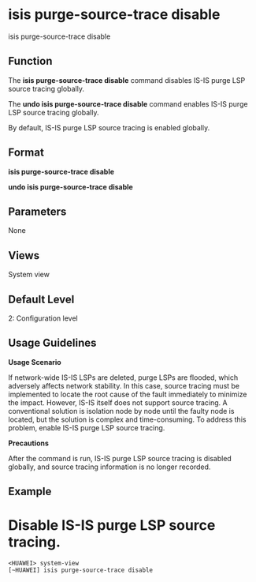 isis purge-source-trace disable
===============================

isis purge-source-trace disable

Function
--------



The **isis purge-source-trace disable** command disables IS-IS purge LSP source tracing globally.

The **undo isis purge-source-trace disable** command enables IS-IS purge LSP source tracing globally.



By default, IS-IS purge LSP source tracing is enabled globally.


Format
------

**isis purge-source-trace disable**

**undo isis purge-source-trace disable**


Parameters
----------

None

Views
-----

System view


Default Level
-------------

2: Configuration level


Usage Guidelines
----------------

**Usage Scenario**



If network-wide IS-IS LSPs are deleted, purge LSPs are flooded, which adversely affects network stability. In this case, source tracing must be implemented to locate the root cause of the fault immediately to minimize the impact. However, IS-IS itself does not support source tracing. A conventional solution is isolation node by node until the faulty node is located, but the solution is complex and time-consuming. To address this problem, enable IS-IS purge LSP source tracing.



**Precautions**



After the command is run, IS-IS purge LSP source tracing is disabled globally, and source tracing information is no longer recorded.




Example
-------

# Disable IS-IS purge LSP source tracing.
```
<HUAWEI> system-view
[~HUAWEI] isis purge-source-trace disable

```